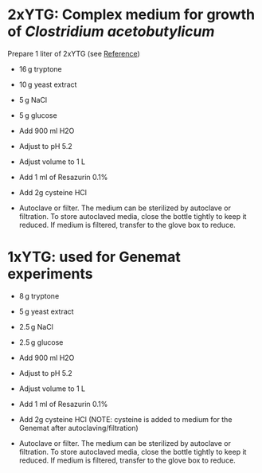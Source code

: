 # 2xYTG: Complex medium for growth of *Clostridium acetobutylicum*

Prepare 1 liter of 2xYTG (see [Reference](https://sharebiology.com/2x-yt-medium/))

-   16 g tryptone

-   10 g yeast extract

-   5 g NaCl

-   5 g glucose
   
-   Add 900 ml H2O

-   Adjust to pH 5.2

-   Adjust volume to 1 L
  
-   Add 1 ml of Resazurin 0.1%

- Add 2g cysteine HCl

-   Autoclave or filter. The medium can be sterilized by autoclave or filtration. To store autoclaved media, close the bottle tightly to keep it reduced. If medium is filtered, transfer to the glove box to reduce.

# 1xYTG: used for Genemat experiments

-   8 g tryptone

-   5 g yeast extract

-   2.5 g NaCl

-   2.5 g glucose
   
-   Add 900 ml H2O

-   Adjust to pH 5.2

-   Adjust volume to 1 L

-   Add 1 ml of Resazurin 0.1%

-   Add 2g cysteine HCl (NOTE: cysteine is added to medium for the Genemat after autoclaving/filtration)

-   Autoclave or filter. The medium can be sterilized by autoclave or filtration. To store autoclaved media, close the bottle tightly to keep it reduced. If medium is filtered, transfer to the glove box to reduce.
